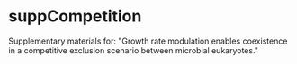 # suppCompetition
Supplementary materials for: "Growth rate modulation enables coexistence in a competitive exclusion scenario between microbial eukaryotes."
